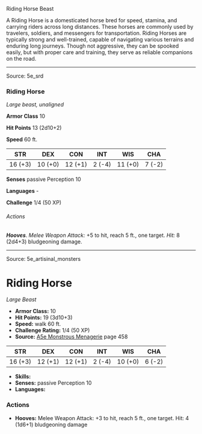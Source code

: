 <MonsterName/>Riding Horse</MonsterName>
<CreatureType/>Beast</CreatureType>

<summary>A Riding Horse is a domesticated horse bred for speed, stamina, and carrying riders across long distances. These horses are commonly used by travelers, soldiers, and messengers for transportation. Riding Horses are typically strong and well-trained, capable of navigating various terrains and enduring long journeys. Though not aggressive, they can be spooked easily, but with proper care and training, they serve as reliable companions on the road.</summary>



---

Source: 5e_srd

### Riding Horse

*Large beast, unaligned*

**Armor Class** 10

**Hit Points** 13 (2d10+2)

**Speed** 60 ft.

| STR     | DEX     | CON     | INT    | WIS     | CHA    |
|---------|---------|---------|--------|---------|--------|
| 16 (+3) | 10 (+0) | 12 (+1) | 2 (-4) | 11 (+0) | 7 (-2) |

**Senses** passive Perception 10

**Languages** -

**Challenge** 1/4 (50 XP)

###### Actions

***Hooves***. *Melee Weapon Attack:* +5 to hit, reach 5 ft., one target. *Hit:* 8 (2d4+3) bludgeoning damage.



---

Source: 5e_artisinal_monsters

# Riding Horse

*Large* *Beast*

- **Armor Class:** 10
- **Hit Points:** 19 (3d10+3)
- **Speed:** walk 60 ft.
- **Challenge Rating:** 1/4 (50 XP)
- **Source:** [A5e Monstrous Menagerie](https://enpublishingrpg.com/products/level-up-monstrous-menagerie-a5e) page 458

| STR | DEX | CON | INT | WIS | CHA |
| --- | --- | --- | --- | --- | --- |
| 16 (+3) | 12 (+1) | 12 (+1) | 2 (-4) | 10 (+0) | 6 (-2) |

- **Skills:** 
- **Senses:** passive Perception 10
- **Languages:** 

### Actions

- **Hooves:** Melee Weapon Attack: +3 to hit, reach 5 ft., one target. Hit: 4 (1d6+1) bludgeoning damage





